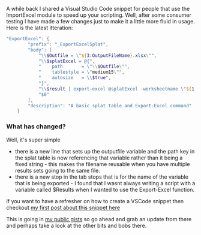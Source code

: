 A while back I shared a Visual Studio Code snippet for people that use the ImportExcel module to speed up your scripting. Well, after some consumer testing I have made a few changes just to make it a little more fluid in usage. Here is the latest itteration:

```powershell
"ExportExcel": {
		"prefix": "_ExportExcelSplat",
		"body": [
			"\\$Outfile = \"${3:OutputFileName}.xlsx\"",
			"\\$splatExcel = @{",
			"    path       = \"\\$Outfile\"",
			"    tablestyle = \"medium15\"",
			"    autosize   = \\$true",
			"}",
			"\\$result | export-excel @splatExcel -worksheetname \"${1:Worksheetname}\" -tablename \"${2:Tablename}\"",
			"$0"
		],
		"description": "A basic splat table and Export-Excel command"
	}
  ```
  
###  What has changed?

Well, it's super simple

- there is a new line that sets up the outputfile variable and the path key in the splat table is now referencing that variable rather than it being a fixed string - this makes the filename reusable when you have multiple results sets going to the same file.
- there is a new stop in the tab stops that is for the name of the variable that is being exported - I found that I wasnt always writing a script with a variable called $Results when I wanted to use the Export-Excel function.

If you want to have a refresher on how to create a VSCode snippet then checkout [my first post about this snippet here](https://fatherjack.github.io/articles/ExportExcel)

This is going in [my public gists](https://gist.github.com/fatherjack) so go ahead and grab an update from there and perhaps take a look at the other bits and bobs there.
